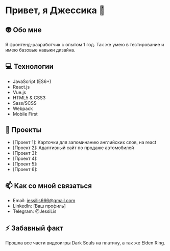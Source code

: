 # Привет, я Джессика 🦊

## 👽 Обо мне
Я фронтенд-разработчик с опытом 1 год.
Так же умею в тестирование и имею базовые навыки дизайна.

## 💻 Технологии
- JavaScript (ES6+)
- React.js
- Vue.js
- HTML5 & CSS3
- Sass/SCSS
- Webpack
- Mobile First

## 🌟 Проекты
- [Проект 1]: Карточки для запоминанию английских слов, на react
- [Проект 2]: Адаптивный сайт по продаже автомобилей
- [Проект 3]:
- [Проект 4]: 
- [Проект 5]: 
- [Проект 6]: 

## 📫 Как со мной связаться
- Email: jessilis666@gmail.com
- LinkedIn: [Ваш профиль]
- Telegram: @JessiLis

## ⚡ Забавный факт
Прошла все части видеоигры Dark Souls на платину, а так же Elden Ring.
